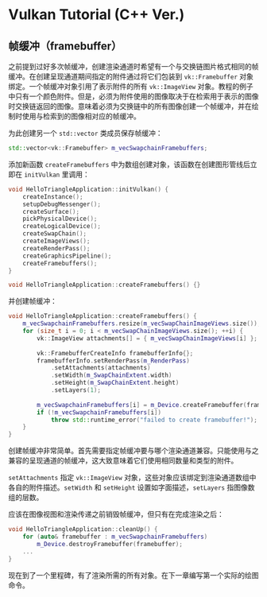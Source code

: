 # Vulkan Tutorial (C++ Ver.)

## 帧缓冲（framebuffer）

之前提到过好多次帧缓冲，创建渲染通道时希望有一个与交换链图片格式相同的帧缓冲。在创建呈现通道期间指定的附件通过将它们包装到 `vk::Framebuffer` 对象绑定。一个帧缓冲对象引用了表示附件的所有 `vk::ImageView` 对象。教程的例子中只有一个颜色附件。但是，必须为附件使用的图像取决于在检索用于表示的图像时交换链返回的图像。意味着必须为交换链中的所有图像创建一个帧缓冲，并在绘制时使用与检索到的图像相对应的帧缓冲。

为此创建另一个 `std::vector` 类成员保存帧缓冲：
```cpp
std::vector<vk::Framebuffer> m_vecSwapchainFramebuffers;
```

添加新函数 `createFramebuffers` 中为数组创建对象，该函数在创建图形管线后立即在 `initVulkan` 里调用：
```cpp
void HelloTriangleApplication::initVulkan() {
    createInstance();
    setupDebugMessenger();
    createSurface();
    pickPhysicalDevice();
    createLogicalDevice();
    createSwapChain();
    createImageViews();
    createRenderPass();
    createGraphicsPipeline();
    createFramebuffers();
}

void HelloTriangleApplication::createFramebuffers() {}
```

并创建帧缓冲：
```cpp
void HelloTriangleApplication::createFramebuffers() {
    m_vecSwapchainFramebuffers.resize(m_vecSwapChainImageViews.size());
    for (size_t i = 0; i < m_vecSwapChainImageViews.size(); ++i) {
        vk::ImageView attachments[] = { m_vecSwapChainImageViews[i] };
        
        vk::FramebufferCreateInfo framebufferInfo{};
        framebufferInfo.setRenderPass(m_RenderPass)
            .setAttachments(attachments)
            .setWidth(m_SwapChainExtent.width)
            .setHeight(m_SwapChainExtent.height)
            .setLayers(1);
        
        m_vecSwapchainFramebuffers[i] = m_Device.createFramebuffer(framebufferInfo);
        if (!m_vecSwapchainFramebuffers[i])
            throw std::runtime_error("failed to create framebuffer!");
    }
}
```

创建帧缓冲非常简单。首先需要指定帧缓冲要与哪个渲染通道兼容。只能使用与之兼容的呈现通道的帧缓冲，这大致意味着它们使用相同数量和类型的附件。

`setAttachments` 指定 `vk::ImageView` 对象，这些对象应该绑定到渲染通道数组中各自的附件描述。`setWidth` 和 `setHeight` 设置如字面描述，`setLayers`  指图像数组的层数。

应该在图像视图和渲染传递之前销毁帧缓冲，但只有在完成渲染之后：
```cpp
void HelloTriangleApplication::cleanUp() {
    for (auto& framebuffer : m_vecSwapchainFramebuffers)
        m_Device.destroyFramebuffer(framebuffer);
    ...
}
```

现在到了一个里程碑，有了渲染所需的所有对象。在下一章编写第一个实际的绘图命令。